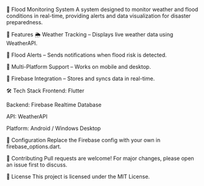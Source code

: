 🌊 Flood Monitoring System
A system designed to monitor weather and flood conditions in real-time, providing alerts and data visualization for disaster preparedness.

📌 Features
🌦 Weather Tracking – Displays live weather data using WeatherAPI.

🚨 Flood Alerts – Sends notifications when flood risk is detected.

📱 Multi-Platform Support – Works on mobile and desktop.

🔗 Firebase Integration – Stores and syncs data in real-time.

🛠️ Tech Stack
Frontend: Flutter

Backend: Firebase Realtime Database

API: WeatherAPI

Platform: Android / Windows Desktop

🔧 Configuration
Replace the Firebase config with your own in firebase_options.dart.

🤝 Contributing
Pull requests are welcome! For major changes, please open an issue first to discuss.

📜 License
This project is licensed under the MIT License.


